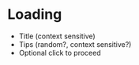 # Loading

- Title (context sensitive)
- Tips (random?, context sensitive?)
- Optional click to proceed
